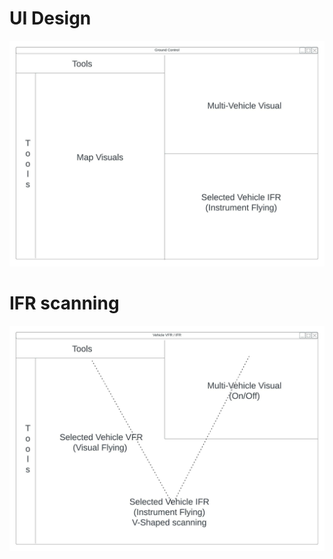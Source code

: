 # UI Design

![Custom Build Screenshot](GC.jpeg)

# IFR scanning

![Custom Build Screenshot](GC_IFR.jpeg)


